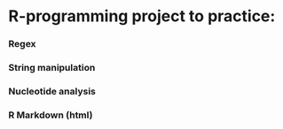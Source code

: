 # R-programming project to practice:
### Regex
### String manipulation
### Nucleotide analysis
### R Markdown (html)
